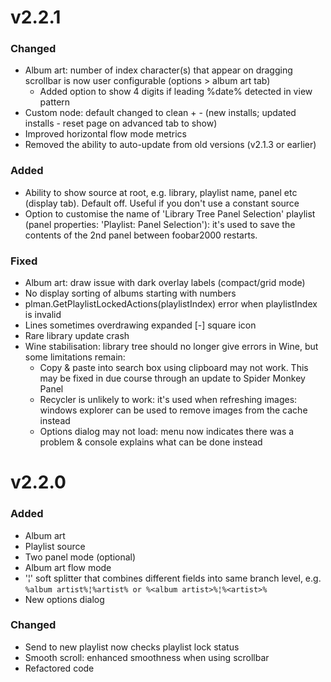 # v2.2.1

### Changed
- Album art: number of index character(s) that appear on dragging scrollbar is now user configurable (options > album art tab)
	- Added option to show 4 digits if leading %date% detected in view pattern
- Custom node: default changed to clean + - (new installs; updated installs - reset page on advanced tab to show)
- Improved horizontal flow mode metrics
- Removed the ability to auto-update from old versions (v2.1.3 or earlier)

### Added
- Ability to show source at root, e.g. library, playlist name, panel etc (display tab). Default off. Useful if you don't use a constant source
- Option to customise the name of 'Library Tree Panel Selection' playlist (panel properties: 'Playlist: Panel Selection'): it's used to save the contents of the 2nd panel between foobar2000 restarts.

### Fixed
- Album art: draw issue with dark overlay labels (compact/grid mode)
- No display sorting of albums starting with numbers
- plman.GetPlaylistLockedActions(playlistIndex) error when playlistIndex is invalid
- Lines sometimes overdrawing expanded [-] square icon
- Rare library update crash
- Wine stabilisation: library tree should no longer give errors in Wine, but some limitations remain:
    - Copy & paste into search box using clipboard may not work. This may be fixed in due course through an update to Spider Monkey Panel
    - Recycler is unlikely to work: it's used when refreshing images: windows explorer can be used to remove images from the cache instead
    - Options dialog may not load: menu now indicates there was a problem & console explains what can be done instead

# v2.2.0
### Added
- Album art
- Playlist source
- Two panel mode (optional)
- Album art flow mode
- '¦' soft splitter that combines different fields into same branch level, e.g.
	`%album artist%¦%artist% or %<album artist>%¦%<artist>%`
- New options dialog

### Changed
- Send to new playlist now checks playlist lock status
- Smooth scroll: enhanced smoothness when using scrollbar
- Refactored code
